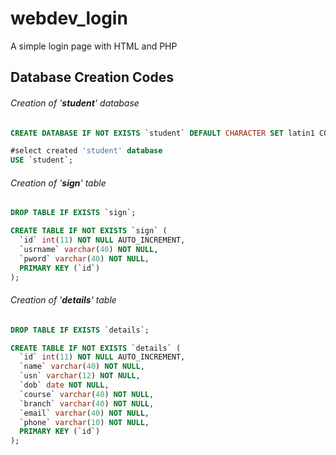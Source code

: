 # webdev_login
A simple login page with HTML and PHP 


## Database Creation Codes

###### Creation of '**_student_**' database

```sql
CREATE DATABASE IF NOT EXISTS `student` DEFAULT CHARACTER SET latin1 COLLATE latin1_swedish_ci;

#select created 'student' database
USE `student`; 
```

###### Creation of '**_sign_**' table
```sql
DROP TABLE IF EXISTS `sign`;

CREATE TABLE IF NOT EXISTS `sign` (
  `id` int(11) NOT NULL AUTO_INCREMENT,
  `usrname` varchar(40) NOT NULL,
  `pword` varchar(40) NOT NULL,
  PRIMARY KEY (`id`)
);
```
###### Creation of '**_details_**' table
```sql
DROP TABLE IF EXISTS `details`;

CREATE TABLE IF NOT EXISTS `details` (
  `id` int(11) NOT NULL AUTO_INCREMENT,
  `name` varchar(40) NOT NULL,
  `usn` varchar(12) NOT NULL,
  `dob` date NOT NULL,
  `course` varchar(40) NOT NULL,
  `branch` varchar(40) NOT NULL,
  `email` varchar(40) NOT NULL,
  `phone` varchar(10) NOT NULL,
  PRIMARY KEY (`id`)
);
```
